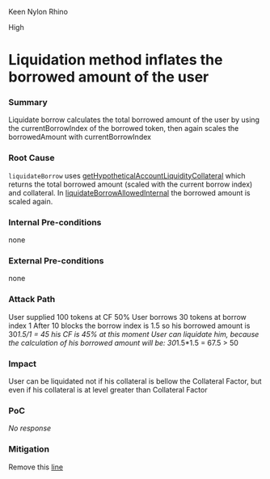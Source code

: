 Keen Nylon Rhino

High

# Liquidation method inflates the borrowed amount of the user

### Summary

Liquidate borrow calculates the total borrowed amount of the user by using the currentBorrowIndex of the borrowed token, then again scales the borrowedAmount with currentBorrowIndex

### Root Cause

`liquidateBorrow` uses [getHypotheticalAccountLiquidityCollateral](https://github.com/sherlock-audit/2025-05-lend-audit-contest/blob/main/Lend-V2/src/LayerZero/LendStorage.sol#L385) which returns the total borrowed amount (scaled with the current borrow index) and collateral.
In [liquidateBorrowAllowedInternal](https://github.com/sherlock-audit/2025-05-lend-audit-contest/blob/main/Lend-V2/src/LayerZero/CoreRouter.sol#L347) the borrowed amount is scaled again.

### Internal Pre-conditions

none

### External Pre-conditions

none

### Attack Path

User supplied 100 tokens at CF 50%
User borrows 30 tokens at borrow index 1
After 10 blocks the borrow index is 1.5 so his borrowed amount is 30*1.5/1 = 45 his CF is 45% at this moment
User can liquidate him, because the calculation of his borrowed amount will be: 30*1.5*1.5 = 67.5 > 50

### Impact

User can be liquidated not if his collateral is bellow the Collateral Factor, but even if his collateral is at level greater than Collateral Factor

### PoC

_No response_

### Mitigation

Remove this [line](https://github.com/sherlock-audit/2025-05-lend-audit-contest/blob/main/Lend-V2/src/LayerZero/CoreRouter.sol#L347)